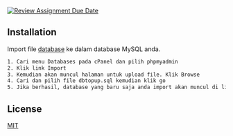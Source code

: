 [![Review Assignment Due Date](https://classroom.github.com/assets/deadline-readme-button-24ddc0f5d75046c5622901739e7c5dd533143b0c8e959d652212380cedb1ea36.svg)](https://classroom.github.com/a/hYgKb-Z4)

## Installation

Import file [database](dbtopup.sql) ke dalam database MySQL anda.

```bash
1. Cari menu Databases pada cPanel dan pilih phpmyadmin
2. Klik link Import
3. Kemudian akan muncul halaman untuk upload file. Klik Browse
4. Cari dan pilih file dbtopup.sql kemudian klik go
5. Jika berhasil, database yang baru saja anda import akan muncul di list database anda.
```
## License

[MIT](LICENSE)
